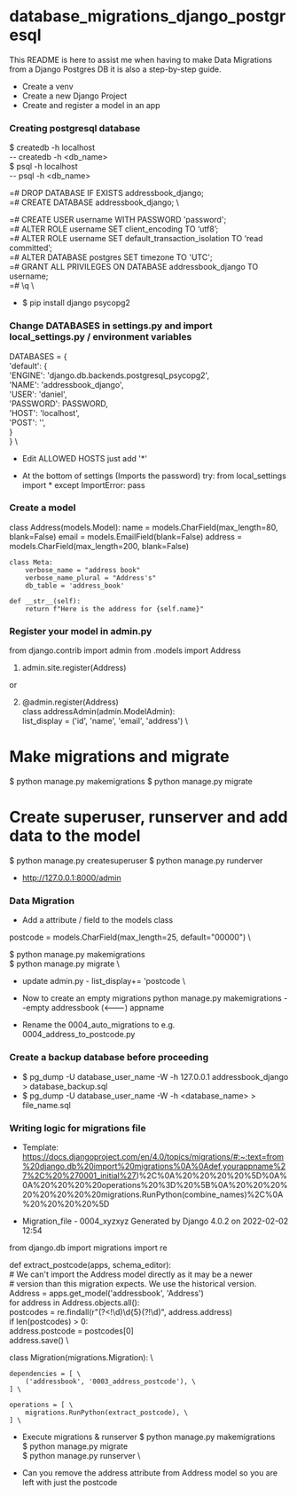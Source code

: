 # database_migrations_django_postgresql

This README is here to assist me when having to make Data Migrations
from a Django Postgres DB it is also a step-by-step guide.

- Create a venv
- Create a new Django Project
- Create and register a model in an app

### Creating postgresql database

$ createdb -h localhost \
-- createdb -h <db_name> \
$ psql -h localhost  \
-- psql -h <db_name>

=# DROP DATABASE IF EXISTS addressbook_django; \
=# CREATE DATABASE addressbook_django; \

=# CREATE USER username WITH PASSWORD 'password'; \
=#  ALTER ROLE username SET client_encoding TO ‘utf8’; \
=#  ALTER ROLE username SET default_transaction_isolation TO ‘read committed’; \
=#  ALTER DATABASE postgres SET timezone TO 'UTC'; \
=#  GRANT ALL PRIVILEGES ON DATABASE addressbook_django TO username; \
=#  \q \

- $ pip install django psycopg2

### Change DATABASES in settings.py and import local_settings.py / environment variables

DATABASES = { \
    'default': { \
        'ENGINE': 'django.db.backends.postgresql_psycopg2', \
        'NAME': 'addressbook_django', \
        'USER': 'daniel', \
        'PASSWORD': PASSWORD, \
        'HOST': 'localhost', \
        'POST': '', \
    } \
} \

- Edit ALLOWED HOSTS
just add '*'

- At the bottom of settings (Imports the password)
try:
    from local_settings import *
except ImportError:
    pass

### Create a model

class Address(models.Model):
    name = models.CharField(max_length=80, blank=False)
    email = models.EmailField(blank=False)
    address = models.CharField(max_length=200,  blank=False)

    class Meta:
        verbose_name = "address book"
        verbose_name_plural = "Address's"
        db_table = 'address_book'

    def __str__(self):
        return f"Here is the address for {self.name}"

### Register your model in admin.py

from django.contrib import admin
from .models import Address

1. admin.site.register(Address)

or

2. @admin.register(Address) \
class addressAdmin(admin.ModelAdmin): \
    list_display = ('id', 'name', 'email', 'address') \

# Make migrations and migrate

$ python manage.py makemigrations
$ python manage.py migrate

# Create superuser, runserver and add data to the model

$ python manage.py createsuperuser
$ python manage.py runderver
- http://127.0.0.1:8000/admin


### Data Migration

- Add a attribute / field to the models class

postcode = models.CharField(max_length=25, default="00000") \

$ python manage.py makemigrations \
$ python manage.py migrate \

- update admin.py - list_display+= 'postcode \

- Now to create an empty migrations 
python manage.py makemigrations --empty addressbook (<---) appname
- Rename the 0004_auto_migrations to e.g. 0004_address_to_postcode.py

### Create a backup database before proceeding
- $ pg_dump -U database_user_name -W -h 127.0.0.1 addressbook_django > database_backup.sql 
- $ pg_dump -U database_user_name -W -h <domain> <database_name> > file_name.sql 

### Writing logic for migrations file 
- Template: https://docs.djangoproject.com/en/4.0/topics/migrations/#:~:text=from%20django.db%20import%20migrations%0A%0Adef,yourappname%27%2C%20%270001_initial%27)%2C%0A%20%20%20%20%5D%0A%0A%20%20%20%20operations%20%3D%20%5B%0A%20%20%20%20%20%20%20%20migrations.RunPython(combine_names)%2C%0A%20%20%20%20%5D

- Migration_file - 0004_xyzxyz
Generated by Django 4.0.2 on 2022-02-02 12:54

from django.db import migrations
import re

def extract_postcode(apps, schema_editor): \
    # We can't import the Address model directly as it may be a newer \
    # version than this migration expects. We use the historical version. \
    Address = apps.get_model('addressbook', 'Address') \
    for address in Address.objects.all(): \
        postcodes = re.findall(r"(?<!\d)\d{5}(?!\d)", address.address) \
        if len(postcodes) > 0: \
            address.postcode = postcodes[0] \
        address.save() \

class Migration(migrations.Migration): \

    dependencies = [ \ 
        ('addressbook', '0003_address_postcode'), \
    ] \

    operations = [ \
        migrations.RunPython(extract_postcode), \
    ] \

- Execute migrations & runserver
$ python manage.py makemigrations \
$ python manage.py migrate \
$ python manage.py runserver \

- Can you remove the address attribute from Address model so you are left with just the postcode
